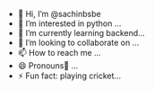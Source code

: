 - 👋 Hi, I’m @sachinbsbe
- 👀 I’m interested in python ...
- 🌱 I’m currently learning backend...
- 💞️ I’m looking to collaborate on ...
- 📫 How to reach me ...
- 😄 Pronouns💠 ...
- ⚡ Fun fact: playing cricket...

<!---
sachinbsbe/sachinbsbe is a ✨ special ✨ repository because its `README.md` (this file) appears on your GitHub profile.
You can click the Preview link to take a look at your changes.
--->
